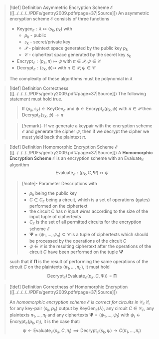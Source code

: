 >[!def] Definition Asymmetric Encryption Scheme $\mathcal{E}$ ([[../../../../PDFs/gentry2009.pdf#page=37|Source]])
>An asymmetric encryption scheme $\mathcal{E}$ consists of three functions
>- $\text{Keygen}_{\mathcal{E}}: \lambda \mapsto (s_{k}, p_{k})$ with
>	- $p_{k}$ - public
>	- $s_{k}$ - secret/private key 
>	- $\mathcal{P}$ - plaintext space generated by the public key $p_{k}$
>	- $\mathcal{C}$ - ciphertext space generated by the secret key $s_{k}$
>- $\text{Encrypt}_{\mathcal{E}}: (p_{k}, \pi) \mapsto \psi$ with $\pi \in \mathcal{P}, \psi \in \mathcal{C}$
>- $\text{Decrypt}_{\mathcal{E}}: (s_{k}, \psi) \mapsto$ with $\pi \in \mathcal{P}, \psi \in \mathcal{C}$
>
>The complexity of these algorithms must be polynomial in $\lambda$


>[!def] Definition Correctness ([[../../../../PDFs/gentry2009.pdf#page=37|Source]])
>The following statement must hold true. 
>
>>If $(p_{k}, s_{k}) \leftarrow\text{KeyGen}_{\mathcal{E}}$ and $\psi \leftarrow \text{Encrypt}_{\mathcal{E}}(p_k, \psi)$ with $\pi \in \mathcal{P}$ then $\text{Decrypt}_{\mathcal{E}}(s_k,\psi)\to \pi$
>
>>[!remark]-
>>If we generate a keypair with the encryption scheme $\mathcal{E}$ and generate the cipher $\psi$, then if we decrypt the cipher we must yield back the plaintext $\pi$.

>[!def] Definition Homomorphic Encryption Scheme $\mathcal{E}$ ([[../../../../PDFs/gentry2009.pdf#page=37|Source]])
> A **Homomorphic Encryption Scheme** $\mathcal{E}$ is an encryption scheme with an $\text{Evaluate}_{\mathcal{E}}$ algorithm
> $$\text{Evaluate}_{\mathcal{E}}: (p_{k}, C, \mathbf{\Psi}) \mapsto \psi$$
>>[!note]- Parameter Descriptions
>>with
>> - $p_{k}$ being the public key
>> - $C \in C_{\mathcal{E}}$ being a circuit, which is a set of operations (gates) performed on the ciphertext
>> 	- the circuit $C$ has $n$ _input wires_ according to the size of the input tuple of ciphertexts
>> 	- $C_{\mathcal{E}}$ is the set of all permitted circuits for the encryption scheme $\mathcal{E}$
>> - $\mathbf{\Psi} =(\psi_{1}, \dots, \psi_{n}) \subseteq \mathcal{C}$ is a tuple of ciphertexts which should be processed by the operations of the circuit $C$
>> - $\psi \in \mathcal{C}$ is the resulting ciphertext after the operations of the circuit $C$ have been performed on the tuple $\mathbf{\Psi}$
>
>such that if $\mathbf{\Pi}$ is the result of performing the same operations of the circuit $C$ on the plaintexts $(\pi_{1}, \dots, \pi_{n})$, it must hold
>$$\text{Decrypt}_{\mathcal{E}}\Big(\text{Evaluate}_{\mathcal{E}}(p_{k}, C, \mathbb{\Psi})\Big) = \mathbf{\Pi} \tag{Homomorphism}$$

>[!def] Definition Correctness of Homomorphic Encryption ([[../../../../PDFs/gentry2009.pdf#page=37|Source]])
>
>An _homomorphic encryption scheme_ $\mathcal{E}$ _is correct for circuits in_ $\mathcal{C}_{\mathcal{E}}$ if, for any key-pair $(s_{k}, p_{k})$ output by $\text{KeyGen}_{\mathcal{E}}(\lambda)$, any circuit $C \in \mathcal{C}_{\mathcal{E}}$, any plaintexts $\pi_{1},\dots,\pi_{t}$ and any ciphertexts $\mathbf{\Psi}=(\psi_{1},\dots, \psi_{t})$ with $\psi_{i} \leftarrow \text{Encrypt}_{\mathcal{E}}(p_{k}, \pi_{i})$, it is the case that:
>$$\psi \leftarrow \text{Evaluate}_{\mathcal{E}}(p_{k}, C, \pi_{i}) \implies \text{Decrypt}_{\mathcal{E}}(s_{k}, \psi) \to C(\pi_{1}, \dots, \pi_{t}) $$